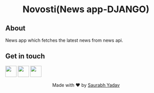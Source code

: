 <h1 align = 'center'>Novosti(News app-DJANGO)</h1>


## About
News app which fetches the latest news from news api.



## Get in touch
[<img src="https://image.flaticon.com/icons/svg/185/185964.svg" width="35" padding="10">](https://www.linkedin.com/in/saurabh-yadav-63b691174/)
[<img src="https://image.flaticon.com/icons/svg/185/185985.svg" width="35" padding="10">](https://www.instagram.com/saurabhshadow/)
[<img src="https://upload.wikimedia.org/wikipedia/commons/9/91/Octicons-mark-github.svg" width="35" padding="10">](https://github.com/saurabhshadow)



<p align="center"> Made with ❤ by <a href="https://github.com/saurabhshadow">Saurabh Yadav</a></p>
 
